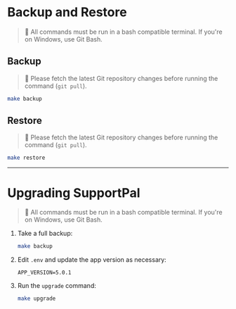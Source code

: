 # Backup and Restore

> :large_blue_circle: All commands must be run in a bash compatible terminal. If you're on Windows, use Git Bash.

## Backup

> :large_blue_circle: Please fetch the latest Git repository changes before running the command (`git pull`).

```bash
make backup
```

## Restore

> :large_blue_circle: Please fetch the latest Git repository changes before running the command (`git pull`).

```bash
make restore
```

----

# Upgrading SupportPal

> :large_blue_circle: All commands must be run in a bash compatible terminal. If you're on Windows, use Git Bash.

1. Take a full backup:
   ```bash
   make backup
   ```
2. Edit `.env` and update the app version as necessary:
   ```text
   APP_VERSION=5.0.1
   ```
3. Run the `upgrade` command:
   ```bash
   make upgrade
   ```
